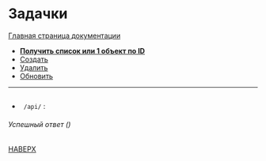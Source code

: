 # Задачки

[Главная страница документации](/README.md)

* **[Получить список или 1 объект по ID](/docs/task/task-get.md)**
* [Создать](/docs/task/task-create.md)   
* [Удалить](/docs/task/task-delete.md) 
* [Обновить](/docs/task/task-update.md)
---

## 
- ` /api/` :
###### Успешный ответ ()

[НАВЕРХ](#задачки)